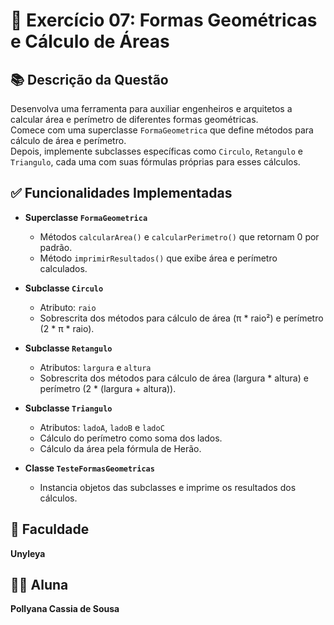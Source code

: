 # 📐 Exercício 07: Formas Geométricas e Cálculo de Áreas

## 📚 Descrição da Questão

Desenvolva uma ferramenta para auxiliar engenheiros e arquitetos a calcular área e perímetro de diferentes formas geométricas.  
Comece com uma superclasse `FormaGeometrica` que define métodos para cálculo de área e perímetro.  
Depois, implemente subclasses específicas como `Circulo`, `Retangulo` e `Triangulo`, cada uma com suas fórmulas próprias para esses cálculos.

## ✅ Funcionalidades Implementadas

- **Superclasse `FormaGeometrica`**  
  - Métodos `calcularArea()` e `calcularPerimetro()` que retornam 0 por padrão.  
  - Método `imprimirResultados()` que exibe área e perímetro calculados.

- **Subclasse `Circulo`**  
  - Atributo: `raio`  
  - Sobrescrita dos métodos para cálculo de área (π * raio²) e perímetro (2 * π * raio).

- **Subclasse `Retangulo`**  
  - Atributos: `largura` e `altura`  
  - Sobrescrita dos métodos para cálculo de área (largura * altura) e perímetro (2 * (largura + altura)).

- **Subclasse `Triangulo`**  
  - Atributos: `ladoA`, `ladoB` e `ladoC`  
  - Cálculo do perímetro como soma dos lados.  
  - Cálculo da área pela fórmula de Herão.

- **Classe `TesteFormasGeometricas`**  
  - Instancia objetos das subclasses e imprime os resultados dos cálculos.

## 🏫 Faculdade

**Unyleya**

## 👩‍🎓 Aluna

**Pollyana Cassia de Sousa**

